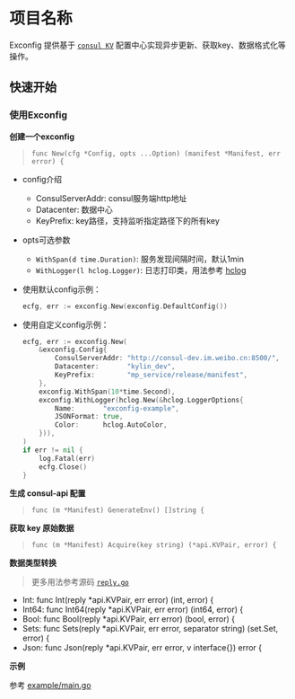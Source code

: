 # 项目名称

Exconfig 提供基于 [`consul KV`](https://www.consul.io/api-docs/kv) 配置中心实现异步更新、获取key、数据格式化等操作。

## 快速开始

### 使用Exconfig

**创建一个exconfig**
> `func New(cfg *Config, opts ...Option) (manifest *Manifest, err error) {`

- config介绍
    - ConsulServerAddr: consul服务端http地址
    - Datacenter: 数据中心
    - KeyPrefix: key路径，支持监听指定路径下的所有key
- opts可选参数
    - `WithSpan(d time.Duration)`: 服务发现间隔时间，默认1min
    - `WithLogger(l hclog.Logger)`: 日志打印类，用法参考 [hclog](https://github.com/hashicorp/go-hclog)

- 使用默认config示例：
    ```go
    ecfg, err := exconfig.New(exconfig.DefaultConfig())
    ```

- 使用自定义config示例：
    ```go
	ecfg, err := exconfig.New(
		&exconfig.Config{
			ConsulServerAddr: "http://consul-dev.im.weibo.cn:8500/",
			Datacenter:       "kylin_dev",
			KeyPrefix:        "mp_service/release/manifest",
		},
		exconfig.WithSpan(10*time.Second),
		exconfig.WithLogger(hclog.New(&hclog.LoggerOptions{
			Name:       "exconfig-example",
			JSONFormat: true,
			Color:      hclog.AutoColor,
		})),
	)
	if err != nil {
		log.Fatal(err)
		ecfg.Close()
	}
    ```

**生成 consul-api 配置**
> `func (m *Manifest) GenerateEnv() []string {`

**获取 key 原始数据**
> `func (m *Manifest) Acquire(key string) (*api.KVPair, error) {`

**数据类型转换**
> 更多用法参考源码 [`reply.go`](https://gitlab.weibo.cn/gdp/exconfig/blob/master/reply.go)

- Int: func Int(reply *api.KVPair, err error) (int, error) {
- Int64: func Int64(reply *api.KVPair, err error) (int64, error) {
- Bool: func Bool(reply *api.KVPair, err error) (bool, error) {
- Sets: func Sets(reply *api.KVPair, err error, separator string) (set.Set, error) {
- Json: func Json(reply *api.KVPair, err error, v interface{}) error {

**示例**

参考 [example/main.go](example/main.go)